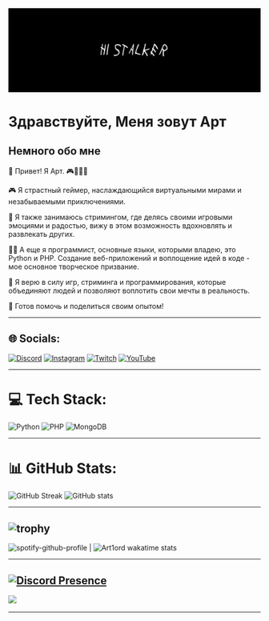 <div align="center">
  <img src="https://github.com/Art1ord/Art1ord/blob/main/assets/banner.jpg">
</div>

# Здравствуйте, Mеня зовут Арт

## Немного обо мне

🌟 Привет! Я Арт. 🎮🎥👨‍💻

🎮 Я страстный геймер, наслаждающийся виртуальными мирами и незабываемыми приключениями.

🎥 Я также занимаюсь стримингом, где делясь своими игровыми эмоциями и радостью, вижу в этом возможность вдохновлять и развлекать других.

👨‍💻 А еще я программист, основные языки, которыми владею, это Python и PHP. Создание веб-приложений и воплощение идей в коде - мое основное творческое призвание.

🌟 Я верю в силу игр, стриминга и программирования, которые объединяют людей и позволяют воплотить свои мечты в реальность.

💫 Готов помочь и поделиться своим опытом!

---
## 🌐 Socials:
[![Discord](https://img.shields.io/badge/Discord-%237289DA.svg?logo=discord&logoColor=white)]([https://discord.gg/https://discord.gg/cBsemkYsGR](https://discord.gg/f5PDMxZ7JN)) [![Instagram](https://img.shields.io/badge/Instagram-%23E4405F.svg?logo=Instagram&logoColor=white)](https://instagram.com/Art1ord) [![Twitch](https://img.shields.io/badge/Twitch-%239146FF.svg?logo=Twitch&logoColor=white)](https://twitch.tv/Art1ord) [![YouTube](https://img.shields.io/badge/YouTube-%23FF0000.svg?logo=YouTube&logoColor=white)](https://youtube.com/@Art1ord) 

 ---
# 💻 Tech Stack:
![Python](https://img.shields.io/badge/python-3670A0?style=for-the-badge&logo=python&logoColor=ffdd54) ![PHP](https://img.shields.io/badge/php-%23777BB4.svg?style=for-the-badge&logo=php&logoColor=white) ![MongoDB](https://img.shields.io/badge/MongoDB-%234ea94b.svg?style=for-the-badge&logo=mongodb&logoColor=white) 

 ---
# 📊 GitHub Stats:
![GitHub Streak](https://streak-stats.demolab.com?user=Art1ord&theme=dark&hide_border=true&locale=ru&date_format=j%2Fn%5B%2FY%5D) ![GitHub stats](https://github-readme-stats.vercel.app/api?username=Art1ord&theme=dark&show_icons=true)

 ---
![trophy](https://github-profile-trophy.vercel.app/?username=Art1ord&theme=juicyfresh&column=7)
 ---

  ![spotify-github-profile](https://spotify-github-profile.vercel.app/api/view?uid=31d75fmhk4rysok2bwstr3kqzz5y&cover_image=true&theme=novatorem&show_offline=false&background_color=121212&interchange=false&bar_color=53b14f&bar_color_cover=false) | ![Art1ord wakatime stats](https://github-readme-stats.vercel.app/api/wakatime?username=d562a936-4693-4ff9-9d36-ec3088680faf)
 
 ---
 [![Discord Presence](https://lanyard.cnrad.dev/api/936621352738250843)](https://discord.com/users/936621352738250843)
 ---

[![](https://visitcount.itsvg.in/api?id=Art1ord&icon=2&color=0)](https://visitcount.itsvg.in)               

 ---
 
